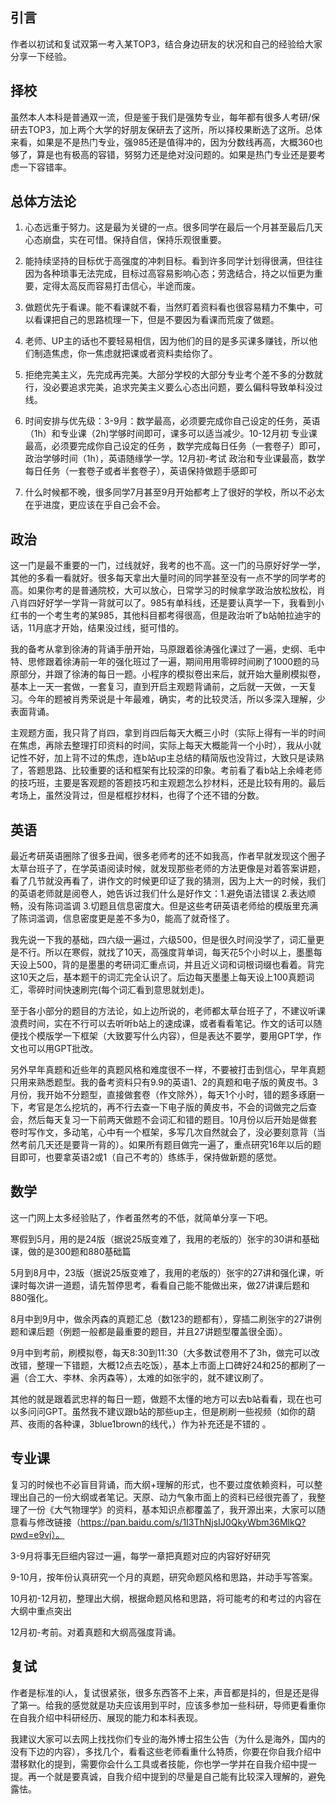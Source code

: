 ## 引言

作者以初试和复试双第一考入某TOP3，结合身边研友的状况和自己的经验给大家分享一下经验。



## 择校

虽然本人本科是普通双一流，但是鉴于我们是强势专业，每年都有很多人考研/保研去TOP3，加上两个大学的好朋友保研去了这所，所以择校果断选了这所。总体来看，如果是不是热门专业，强985还是值得冲的，因为分数线再高，大概360也够了，算是也有极高的容错，努努力还是绝对没问题的。如果是热门专业还是要考虑一下容错率。

## 总体方法论

1. 心态远重于努力。这是最为关键的一点。很多同学在最后一个月甚至最后几天心态崩盘，实在可惜。保持自信，保持乐观很重要。

2. 能持续坚持的目标优于高强度的冲刺目标。看到许多同学计划得很满，但往往因为各种琐事无法完成，目标过高容易影响心态；劳逸结合，持之以恒更为重要，定得太高反而容易打击信心，半途而废。

3. 做题优先于看课。能不看课就不看，当然盯着资料看也很容易精力不集中，可以看课把自己的思路梳理一下，但是不要因为看课而荒废了做题。

4. 老师、UP主的话也不要轻易相信，因为他们的目的是多买课多赚钱，所以他们制造焦虑，你一焦虑就把课或者资料卖给你了。

5. 拒绝完美主义，先完成再完美。大部分学校的大部分专业考个差不多的分数就行，没必要追求完美，追求完美主义要么心态出问题，要么偏科导致单科没过线。

6. 时间安排与优先级：3-9月：数学最高，必须要完成你自己设定的任务，英语（1h）和专业课（2h)学够时间即可，课多可以适当减少。10-12月初 专业课最高，必须要完成你自己设定的任务 ，数学完成每日任务（一套卷子）即可，政治学够时间（1h），英语随缘学一学。12月初-考试  政治和专业课最高，数学每日任务（一套卷子或者半套卷子），英语保持做题手感即可

7. 什么时候都不晚，很多同学7月甚至9月开始都考上了很好的学校，所以不必太在乎进度，更应该在乎自己会不会。

   

## 政治

这一门是最不重要的一门，过线就好，我考的也不高。这一门的马原好好学一学，其他的多看一看就好。很多每天拿出大量时间的同学甚至没有一点不学的同学考的高。如果你考的是普通院校，大可以放心，日常学习的时候拿学政治放松放松，肖八肖四好好学一学背一背就可以了。985有单科线，还是要认真学一下，我看到小红书的一个考生考的某985，其他科目都考得很高，但是政治听了b站帕拉迪宇的话，11月底才开始，结果没过线，挺可惜的。

我的备考从拿到徐涛的背诵手册开始，马原跟着徐涛强化课过了一遍，史纲、毛中特、思修跟着徐涛前一年的强化班过了一遍，期间用用零碎时间刷了1000题的马原部分，并跟了徐涛的每日一题。小程序的模拟卷出来后，就开始大量刷模拟卷，基本上一天一套做，一套复习，直到开启主观题背诵前，之后就一天做，一天复习。今年的题被肖秀荣说是十年最难，确实，考的比较灵活，所以多深入理解，少表面背诵。

主观题方面，我只背了肖四，拿到肖四后每天大概三小时（实际上得有一半的时间在焦虑，再除去整理打印资料的时间，实际上每天大概能背一个小时），我从小就记性不好，加上背不过的焦虑，连b站up主总结的精简版也没背过，大致只是读熟了，答题思路、比较重要的话和框架有比较深的印象。考前看了看b站上余峰老师的技巧班，主要是客观题的答题技巧和主观题怎么抄材料，还是比较有用的。最后考场上，虽然没背过，但是框框抄材料，也得了个还不错的分数。

## 英语

最近考研英语圈除了很多丑闻，很多老师考的还不如我高，作者早就发现这个圈子太草台班子了，在学英语阅读时候，就发现那些老师的方法更像是对着答案讲题，看了几节就没再看了，讲作文的时候更印证了我的猜测，因为上大一的时候，我们的英语老师就是阅卷人，她告诉过我们什么是好作文：1.避免语法错误 2.表达顺畅，没有陈词滥调 3.切题且信息密度大。但是这些考研英语老师给的模版里充满了陈词滥调，信息密度更是差不多为0，能高了就奇怪了。

我先说一下我的基础，四六级一遍过，六级500，但是很久时间没学了，词汇量更是不行。所以在寒假，就找了10天，高强度背单词，每天花5个小时以上，墨墨每天设上500，背的是墨墨的考研词汇重点词，并且近义词和词根词缀也看着。背完这10天之后，基本题干的词汇完全认识了。后边每天墨墨上每天设上100真题词汇，零碎时间快速刷完(每个词汇看到意思就划走)。

至于各小部分的题目的方法论，如上边所说的，老师都太草台班子了，不建议听课浪费时间，实在不行可以去听听b站上的速成课，或者看看笔记。作文的话可以随便找个模版学一下框架（大致要写什么内容），但是表达不要学，要用GPT学，作文也可以用GPT批改。

另外早年真题和近些年的真题风格和难度很不一样，不要被打击到信心，早年真题只用来熟悉题型。我的备考资料只有9.9的英语1、2的真题和电子版的黄皮书。3月份，我开始不分题型，直接做套卷（作文除外），每天1个小时，错的题多琢磨一下，考官是怎么挖坑的，再不行去查一下电子版的黄皮书，不会的词做完之后查会，然后每天复习一下前两天做题不会词汇和错的题目。10月份以后开始是做套卷时写作文，多动笔，心中有一个框架，多写几次自然就会了，没必要刻意背（当然考前几天还是要背一背的）。如果所有题目做完一遍了，重点研究16年以后的题目即可，也要拿英语2或1（自己不考的）练练手，保持做新题的感觉。

## 数学 

这一门网上太多经验贴了，作者虽然考的不低，就简单分享一下吧。

寒假到5月，用的是24版（据说25版变难了，我用的老版的）张宇的30讲和基础课，做的是300题和880基础篇

5月到8月中，23版（据说25版变难了，我用的老版的）张宇的27讲和强化课，听课时每次讲一道题，请先暂停思考，看看自己能不能做出来，做27讲课后题和880强化。

8月中到9月中，做余丙森的真题汇总（数123的题都有），穿插二刷张宇的27讲例题和课后题（例题一般都是最重要的题目，并且27讲题型覆盖很全面）。

9月中到考前，刷模拟卷，每天8:30到11:30（大多数试卷用不了3h，做完可以改改错，整理一下错题，大概12点去吃饭），基本上市面上口碑好24和25的都刷了一遍（合工大、李林、余丙森等），太难的如张宇的，就不建议刷了。

其他的就是跟着武忠祥的每日一题，做题不太懂的地方可以去b站看看，现在也可以多问问GPT。虽然我不建议跟b站的那些up主，但是刷刷一些视频（如你的葫芦、夜雨的各种课，3blue1brown的线代，）作为补充还是不错的 。

## 专业课

复习的时候也不必盲目背诵，而大纲+理解的形式，也不要过度依赖资料，可以整理出自己的一份大纲或者笔记。天原、动力气象市面上的资料已经很完善了，我整理了一份《大气物理学》的资料，基本知识点都覆盖了，我开源出来，大家可以随意看与修改链接（https://pan.baidu.com/s/1I3ThNjsIJ0QkyWbm36MlkQ?pwd=e9vj）。

3-9月将事无巨细内容过一遍，每学一章把真题对应的内容好好研究

9-10月，按年份认真研究一个月的真题，研究命题风格和思路，并动手写答案。

10月初-12月初，整理出大纲，根据命题风格和思路，将可能考的和考过的内容在大纲中重点突出

12月初-考前。对着真题和大纲高强度背诵。

## 复试

作者是标准的i人，复试很紧张，很多东西答不上来，声音都是抖的，但是还是得了第一。给我的感觉就是功夫应该用到平时，应该多参加一些科研，导师更看重你在自我介绍中科研经历、展现的能力和本科表现。

我建议大家可以去网上找找你们专业的海外博士招生公告（为什么是海外，国内的没有下边的内容），多找几个，看看这些老师看重什么特质，你要在你自我介绍中潜移默化的提到，需要你会什么工具或者技能，你也学一学并在自我介绍中提一提。再一个就是要真诚，自我介绍中提到的尽量是自己能有比较深入理解的，避免露怯。